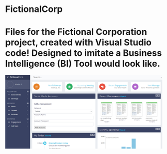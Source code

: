 # FictionalCorp

<h1>Files for the Fictional Corporation project, created with Visual Studio code! Designed to imitate a Business Intelligence (BI) Tool would look like.</h1>


<img src="corp.png" />
